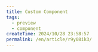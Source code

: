 ```yaml
---
title: Custom Component
tags:
  - preview
  - component
createTime: 2024/10/28 23:58:57
permalink: /en/article/r9y08ik3/
---
```


<CustomComponent />
